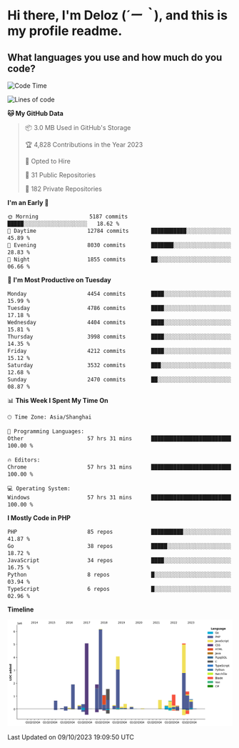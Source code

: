 # **Hi there, I'm Deloz (*´ー｀*), and this is my profile readme.**

## **What languages you use and how much do you code?**

<!--START_SECTION:waka-->
![Code Time](http://img.shields.io/badge/Code%20Time-2%2C603%20hrs%2018%20mins-blue)

![Lines of code](https://img.shields.io/badge/From%20Hello%20World%20I%27ve%20Written-34.5%20million%20lines%20of%20code-blue)

**🐱 My GitHub Data** 

> 📦 3.0 MB Used in GitHub's Storage 
 > 
> 🏆 4,828 Contributions in the Year 2023
 > 
> 💼 Opted to Hire
 > 
> 📜 31 Public Repositories 
 > 
> 🔑 182 Private Repositories 
 > 
**I'm an Early 🐤** 

```text
🌞 Morning                5187 commits        █████░░░░░░░░░░░░░░░░░░░░   18.62 % 
🌆 Daytime                12784 commits       ███████████░░░░░░░░░░░░░░   45.89 % 
🌃 Evening                8030 commits        ███████░░░░░░░░░░░░░░░░░░   28.83 % 
🌙 Night                  1855 commits        ██░░░░░░░░░░░░░░░░░░░░░░░   06.66 % 
```
📅 **I'm Most Productive on Tuesday** 

```text
Monday                   4454 commits        ████░░░░░░░░░░░░░░░░░░░░░   15.99 % 
Tuesday                  4786 commits        ████░░░░░░░░░░░░░░░░░░░░░   17.18 % 
Wednesday                4404 commits        ████░░░░░░░░░░░░░░░░░░░░░   15.81 % 
Thursday                 3998 commits        ████░░░░░░░░░░░░░░░░░░░░░   14.35 % 
Friday                   4212 commits        ████░░░░░░░░░░░░░░░░░░░░░   15.12 % 
Saturday                 3532 commits        ███░░░░░░░░░░░░░░░░░░░░░░   12.68 % 
Sunday                   2470 commits        ██░░░░░░░░░░░░░░░░░░░░░░░   08.87 % 
```


📊 **This Week I Spent My Time On** 

```text
🕑︎ Time Zone: Asia/Shanghai

💬 Programming Languages: 
Other                    57 hrs 31 mins      █████████████████████████   100.00 % 

🔥 Editors: 
Chrome                   57 hrs 31 mins      █████████████████████████   100.00 % 

💻 Operating System: 
Windows                  57 hrs 31 mins      █████████████████████████   100.00 % 
```

**I Mostly Code in PHP** 

```text
PHP                      85 repos            ██████████░░░░░░░░░░░░░░░   41.87 % 
Go                       38 repos            █████░░░░░░░░░░░░░░░░░░░░   18.72 % 
JavaScript               34 repos            ████░░░░░░░░░░░░░░░░░░░░░   16.75 % 
Python                   8 repos             █░░░░░░░░░░░░░░░░░░░░░░░░   03.94 % 
TypeScript               6 repos             █░░░░░░░░░░░░░░░░░░░░░░░░   02.96 % 
```



**Timeline**

![Lines of Code chart](https://raw.githubusercontent.com/deloz/deloz/main/assets/bar_graph.png)


 Last Updated on 09/10/2023 19:09:50 UTC
<!--END_SECTION:waka-->
